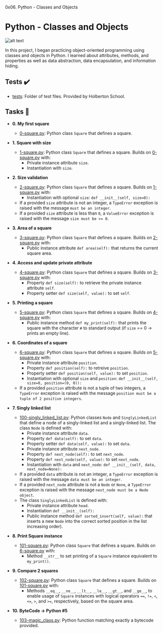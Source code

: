 0x06. Python - Classes and Objects

# Python - Classes and Objects

![alt text](https://s3.amazonaws.com/intranet-projects-files/holbertonschool-higher-level_programming+/247/oop-meme.jpg)

In this project, I began practicing object-oriented programming using classes and objects in Python. I learned about attributes, methods, and properties as well as data abstraction, data encapsulation, and information hiding.

## Tests :heavy_check_mark:

* [tests](./tests): Folder of test files. Provided by Holberton School.

## Tasks :page_with_curl:

* **0. My first square**
  * [0-square.py](./0-square.py): Python class `Square` that defines a square.

* **1. Square with size**
  * [1-square.py](./1-square.py): Python class `Square` that defines a square. Builds on  [0-square.py](./0-square.py) with:
    * Private instance attribute `size`.
    * Instantiation with `size`.

* **2. Size validation**
  * [2-square.py](./2-square.py): Python class `Square` that defines a square. Builds on [1-square.py](./1-square.py) with:
    * Instantiation with optional `size`: `def __init__(self, size=0):`
  * If a provided `size` attribute is not an integer, a `TypeError` exception is raised with the message `must be an integer`.
  * If a provided `size` attribute is less than `0`, a `ValueError` exception is raised with the message `size must be >= 0`.

* **3. Area of a square**
  * [3-square.py](./3-square.py): Python class `Square` that defines a square. Builds on [2-square.py](./2-square.py) with:
    * Public instance attribute `def area(self):` that returns the current square area.

* **4. Access and update private attribute**
  * [4-square.py](./4-square.py): Python class `Square` that defines a square. Builds on [3-square.py](./3-square.py) with:
    * Property `def size(self):` to retrieve the private instance  attribute `self`.
    * Property setter `def size(self, value):` to set `self`.

* **5. Printing a square**
  * [5-square.py](./5-square.py): Python class `Square` that defines a square. Builds on [4-square.py](./4-square.py) with:
    * Public instance method `def my_print(self):` that prints the square with the character `#` to standard output (if `size` == 0 -> prints an empty line).

* **6. Coordinates of a square**
  * [6-square.py](./6-square.py): Python class `Square` that defines a square. Builds on [5-square.py](./5-square.py) with:
    * Private instance attribute `position`.
    * Property `def position(self):` to retreive `position`.
    * Property setter `def position(self, value):` to set `position`.
    * Instantiation with optional `size` and `position`:  `def __init__(self, size=0, position=(0, 0)):`
  * If a provided `position` attribute is not a tuple of two integers, a `TypeError` exception is raised with the message `position must be a tuple of 2 positive integers`.

* **7. Singly linked list**
  * [100-singly_linked_list.py](./100-singly_linked_list.py): Python classes `Node` and `SinglyLinkedList` that define a node of a singly-linked list and a singly-linked list. The class `Node` is defined with:
    * Private instance attribute `data`.
    * Property `def data(self):` to set `data`.
    * Property setter `def data(self, value):` to set `data`.
    * Private instance attribute `next_node`.
    * Property `def next_node(self):` to set `next_node`.
    * Property `def next_node(self, value):` to set `next_node`.
    * Instantiation with `data` and `next_node`:  `def __init__(self, data, next_node=None):`
  * If a provided `data` attribute is not an integer, a `TypeError` exception is raised with the message `data must be an integer`.
  * If a provided `next_node` attribute is not a `Node` or `None`, a `TypeError` exception is raised with the message `next_node must be a Node object`.
  * The class `SinglyLinkedList` is defined with:
    * Private instance attribute `head`.
    * Instantiation `def __init__(self):`
    * Public instance method `def sorted_insert(self, value):` that inserts a new `Node` into the correct sorted position in the list increasing order).

* **8. Print Square instance**
  * [101-square.py](./101-square.py): Python class `Square` that defines a square. Builds on [6-square.py](./6-square.py) with:
    * Method `__str__` to set printing of a `Square` instance equivalent to  `my_print()`.

* **9. Compare 2 squares**
  * [102-square.py](./102-square.py): Python class `Square` that defines a square. Builds on [101-square.py](./101-square.py) with:
    * Methods `__eq__`, `__ne__`, `__lt__`, `__le__`, `__gt__`, and `__ge__`, to enable usage of `Square` instances with logical operators `==`, `!=`, `<`, `<=`, `>`, and `>=`, respectively, based on the square area.

* **10. ByteCode -> Python #5**
  * [103-magic_class.py](./103-magic_class.py): Python function matching exactly a bytecode provided.
